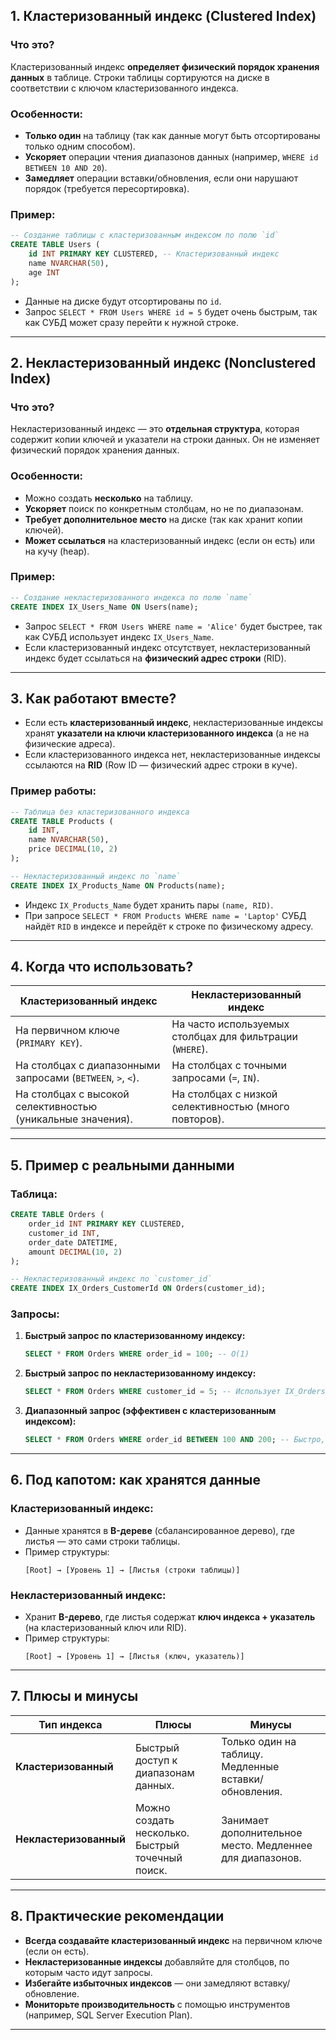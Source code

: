 ## **1. Кластеризованный индекс (Clustered Index)**
### **Что это?**
Кластеризованный индекс **определяет физический порядок хранения данных** в таблице. Строки таблицы сортируются на диске в соответствии с ключом кластеризованного индекса.

### **Особенности:**
- **Только один** на таблицу (так как данные могут быть отсортированы только одним способом).
- **Ускоряет** операции чтения диапазонов данных (например, `WHERE id BETWEEN 10 AND 20`).
- **Замедляет** операции вставки/обновления, если они нарушают порядок (требуется пересортировка).

### **Пример:**
```sql
-- Создание таблицы с кластеризованным индексом по полю `id`
CREATE TABLE Users (
    id INT PRIMARY KEY CLUSTERED, -- Кластеризованный индекс
    name NVARCHAR(50),
    age INT
);
```
- Данные на диске будут отсортированы по `id`.
- Запрос `SELECT * FROM Users WHERE id = 5` будет очень быстрым, так как СУБД может сразу перейти к нужной строке.

---

## **2. Некластеризованный индекс (Nonclustered Index)**
### **Что это?**
Некластеризованный индекс — это **отдельная структура**, которая содержит копии ключей и указатели на строки данных. Он не изменяет физический порядок хранения данных.

### **Особенности:**
- Можно создать **несколько** на таблицу.
- **Ускоряет** поиск по конкретным столбцам, но не по диапазонам.
- **Требует дополнительное место** на диске (так как хранит копии ключей).
- **Может ссылаться** на кластеризованный индекс (если он есть) или на кучу (heap).

### **Пример:**
```sql
-- Создание некластеризованного индекса по полю `name`
CREATE INDEX IX_Users_Name ON Users(name);
```
- Запрос `SELECT * FROM Users WHERE name = 'Alice'` будет быстрее, так как СУБД использует индекс `IX_Users_Name`.
- Если кластеризованный индекс отсутствует, некластеризованный индекс будет ссылаться на **физический адрес строки** (RID).

---

## **3. Как работают вместе?**
- Если есть **кластеризованный индекс**, некластеризованные индексы хранят **указатели на ключи кластеризованного индекса** (а не на физические адреса).
- Если кластеризованного индекса нет, некластеризованные индексы ссылаются на **RID** (Row ID — физический адрес строки в куче).

### **Пример работы:**
```sql
-- Таблица без кластеризованного индекса
CREATE TABLE Products (
    id INT,
    name NVARCHAR(50),
    price DECIMAL(10, 2)
);

-- Некластеризованный индекс по `name`
CREATE INDEX IX_Products_Name ON Products(name);
```
- Индекс `IX_Products_Name` будет хранить пары `(name, RID)`.
- При запросе `SELECT * FROM Products WHERE name = 'Laptop'` СУБД найдёт `RID` в индексе и перейдёт к строке по физическому адресу.

---

## **4. Когда что использовать?**
| **Кластеризованный индекс** | **Некластеризованный индекс** |
|-----------------------------|--------------------------------|
| На первичном ключе (`PRIMARY KEY`). | На часто используемых столбцах для фильтрации (`WHERE`). |
| На столбцах с диапазонными запросами (`BETWEEN`, `>`, `<`). | На столбцах с точными запросами (`=`, `IN`). |
| На столбцах с высокой селективностью (уникальные значения). | На столбцах с низкой селективностью (много повторов). |

---

## **5. Пример с реальными данными**
### **Таблица:**
```sql
CREATE TABLE Orders (
    order_id INT PRIMARY KEY CLUSTERED,
    customer_id INT,
    order_date DATETIME,
    amount DECIMAL(10, 2)
);

-- Некластеризованный индекс по `customer_id`
CREATE INDEX IX_Orders_CustomerId ON Orders(customer_id);
```

### **Запросы:**
1. **Быстрый запрос по кластеризованному индексу:**
   ```sql
   SELECT * FROM Orders WHERE order_id = 100; -- O(1)
   ```
2. **Быстрый запрос по некластеризованному индексу:**
   ```sql
   SELECT * FROM Orders WHERE customer_id = 5; -- Использует IX_Orders_CustomerId
   ```
3. **Диапазонный запрос (эффективен с кластеризованным индексом):**
   ```sql
   SELECT * FROM Orders WHERE order_id BETWEEN 100 AND 200; -- Быстро, так как данные отсортированы
   ```

---

## **6. Под капотом: как хранятся данные**
### **Кластеризованный индекс:**
- Данные хранятся в **B-дереве** (сбалансированное дерево), где листья — это сами строки таблицы.
- Пример структуры:
  ```
  [Root] → [Уровень 1] → [Листья (строки таблицы)]
  ```

### **Некластеризованный индекс:**
- Хранит **B-дерево**, где листья содержат **ключ индекса + указатель** (на кластеризованный ключ или RID).
- Пример структуры:
  ```
  [Root] → [Уровень 1] → [Листья (ключ, указатель)]
  ```

---

## **7. Плюсы и минусы**
| **Тип индекса**       | **Плюсы**                                  | **Минусы**                                  |
|-----------------------|--------------------------------------------|---------------------------------------------|
| **Кластеризованный**  | Быстрый доступ к диапазонам данных.       | Только один на таблицу. Медленные вставки/обновления. |
| **Некластеризованный**| Можно создать несколько. Быстрый точечный поиск. | Занимает дополнительное место. Медленнее для диапазонов. |

---

## **8. Практические рекомендации**
- **Всегда создавайте кластеризованный индекс** на первичном ключе (если он есть).
- **Некластеризованные индексы** добавляйте для столбцов, по которым часто идут запросы.
- **Избегайте избыточных индексов** — они замедляют вставку/обновление.
- **Мониторьте производительность** с помощью инструментов (например, SQL Server Execution Plan).

---